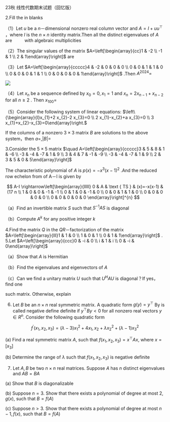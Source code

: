 23秋 线性代数期末试题（回忆版）

2.Fill the in blanks

（1）Let $u$ be a $n$－dimensional nonzero real column vector and $A=I+u u^{\top}$ ，where $I$ is the $n \times n$ identity matrix.Then all the distinct eigenvalues of $A$ are $\qquad$ with algebraic multiplicities

（2）The singular values of the matrix $A=\left[\begin{array}{cc}1 & -2 \\ -1 & 1 \\ 2 & 1\end{array}\right]$ are $\qquad$

（3）Let $A=\left[\begin{array}{ccccc}4 & -2 & 0 & 0 & 0 \\ 0 & 0 & 1 & 1 & 0 \\ 0 & 0 & 0 & 1 & 1 \\ 0 & 0 & 0 & 0 & 1\end{array}\right]$ .Then $A^{2024}=$

![](https://cdn.mathpix.com/cropped/2025_05_18_b1fff5772bf06ed0ffc9g-1.jpg?height=1237&width=1154&top_left_y=3048&top_left_x=5701)

（4）Let $x_{n}$ be a sequence defined by $x_{0}=0, x_{1}=1$ and $x_{n}=2 x_{n-1}+x_{n-2}$ for all $n \geqslant 2$ . Then $x_{100}=$ $\qquad$

（5）Consider the following system of linear equations: $\left\{\begin{array}{l}x_{1}+2 x_{2}-2 x_{3}=0 \\ 2 x_{1}-x_{2}+a x_{3}=0 \\ 3 x_{1}+x_{2}-x_{3}=0\end{array}\right.$

If the columns of a nonzero $3 \times 3$ matrix $B$ are solutions to the above system，then $a=,|B|=$ $\qquad$

3.Consider the $5 \times 5$ matrix $\quad A=\left[\begin{array}{ccccc}3 & 5 & 8 & 1 & -6 \\ -3 & -4 & -7 & 1 & 9 \\ 3 & 4 & 7 & -1 & -9 \\ -3 & -4 & -7 & 1 & 9 \\ 2 & 3 & 5 & 0 & 5\end{array}\right]$

The characteristic polynomial of $A$ is $p(x)=-x^{3}(x-1)^{2}$ .And the reduced row echelon from of A－I is given by

$$
A-I \rightarrow\left[\begin{array}{lllll}
0 & A & \text { TS } & (x)=-x(x-1) & (17 n \\
1 & 0 & 0 & -1 & -1 \\
0 & 1 & 0 & -1 & 0 \\
0 & 0 & 1 & 1 & 0 \\
0 & 0 & 0 & 0 & 0 \\
0 & 0 & 0 & 0 & 0
\end{array}\right]^{n}
$$

（a）Find an invertible matrix $S$ such that $S^{-1} A S$ is diagonal

（b）Compute $A^{k}$ for any positive integer $k$

4.Find the matrix $Q$ in the $Q R$－factorization of the matrix $A=\left[\begin{array}{lll}1 & 1 & 0 \\ 1 & 0 & 1 \\ 0 & 1 & 1\end{array}\right]$ . 5.Let $A=\left[\begin{array}{ccc}0 & -i & 0 \\ i & 1 & i \\ 0 & -i & 0\end{array}\right]$

（a）Show that $A$ is Hermitian

（b）Find the eigenvalues and eigenvectors of $A$

（c）Can we find a unitary matrix $U$ such that $U^{H} A U$ is diagonal？If yes，find one

such matrix. Otherwise, explain

6. Let $B$ be an $n \times n$ real symmetric matrix. A quadratic form $g(y)=y^{\top}$ By is called negative define definite if $y^{\top} B y<0$ for all nonzero real vectors $y \in R^{n}$. Consider the following quadratic form

$$
f^{\prime}\left(x_{1}, x_{2}, x_{3}\right)=(\lambda-3) x_{1}^{2}+4 x_{1}, x_{2}+\lambda x_{2}^{2}+(\lambda-1) x_{3}^{2}
$$

(a) Find a real symmetric matrix $A$, such that $f\left(x_{1}, x_{2}, x_{3}\right)=x^{\top} A x$, where $x=\left[x_{3}\right]$

(b) Determine the range of $\lambda$ such that $f\left(x_{1}, x_{2}, x_{3}\right)$ is negative definite

7. Let $A, B$ be two $n \times n$ real matrices. Suppose $A$ has $n$ distinct eigenvalues and $A B=B A$

(a) Show that $B$ is diagonalizable

(b) Suppose $n=3$. Show that there exists a polynomial of degree at most $2, g(x)$, such that $B=f(A)$

(c) Suppose $n>3$. Show that there exists a polynomial of degree at most $n-1, f(x)$, such that $B=f(A)$

